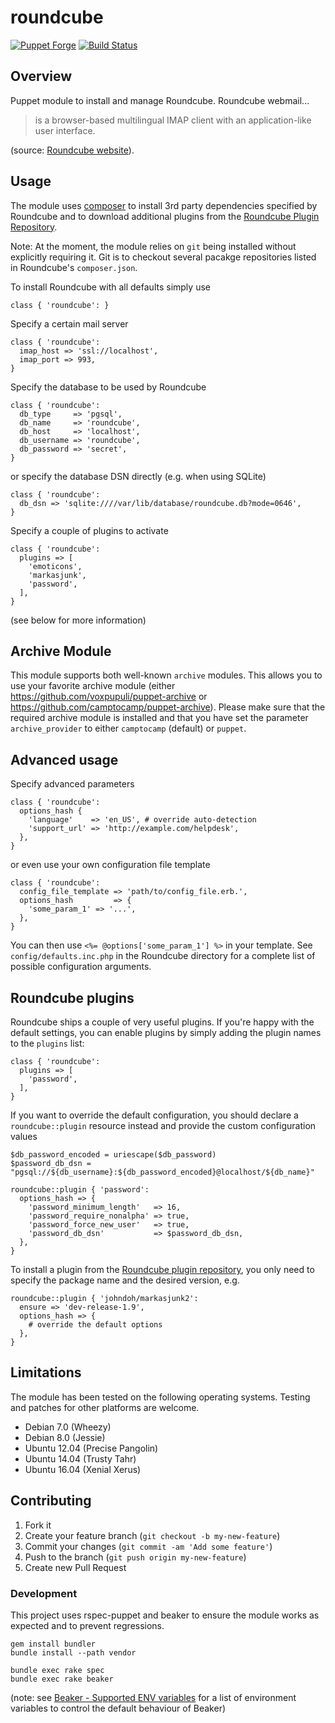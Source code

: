 # roundcube

[![Puppet Forge](https://img.shields.io/puppetforge/v/tohuwabohu/roundcube.svg)](https://forge.puppetlabs.com/tohuwabohu/roundcube)
[![Build Status](https://travis-ci.org/tohuwabohu/puppet-roundcube.png?branch=master)](https://travis-ci.org/tohuwabohu/puppet-roundcube)

## Overview

Puppet module to install and manage Roundcube. Roundcube webmail...

> is a browser-based multilingual IMAP client with an application-like user interface.

(source: [Roundcube website](https://roundcube.net/)).

## Usage

The module uses [composer](https://getcomposer.org/) to install 3rd party dependencies specified by Roundcube and to
download additional plugins from the [Roundcube Plugin Repository](http://plugins.roundcube.net/).

Note: At the moment, the module relies on `git` being installed without explicitly requiring it. Git is to checkout
several pacakge repositories listed in Roundcube's `composer.json`.

To install Roundcube with all defaults simply use

```
class { 'roundcube': }
```

Specify a certain mail server

```
class { 'roundcube':
  imap_host => 'ssl://localhost',
  imap_port => 993,
}
```

Specify the database to be used by Roundcube

```
class { 'roundcube':
  db_type     => 'pgsql',
  db_name     => 'roundcube',
  db_host     => 'localhost',
  db_username => 'roundcube',
  db_password => 'secret',
}
```

or specify the database DSN directly (e.g. when using SQLite)

```
class { 'roundcube':
  db_dsn => 'sqlite:////var/lib/database/roundcube.db?mode=0646',
}
```

Specify a couple of plugins to activate

```
class { 'roundcube':
  plugins => [
    'emoticons',
    'markasjunk',
    'password',
  ],
}
```
(see below for more information)

## Archive Module
This module supports both well-known `archive` modules. This allows you to use your favorite archive module (either https://github.com/voxpupuli/puppet-archive or https://github.com/camptocamp/puppet-archive). Please make sure that the required archive module is installed and that you have set the parameter `archive_provider` to either `camptocamp` (default) or `puppet`.


## Advanced usage

Specify advanced parameters

```
class { 'roundcube':
  options_hash {
    'language'    => 'en_US', # override auto-detection
    'support_url' => 'http://example.com/helpdesk',
  },
}
```

or even use your own configuration file template

```
class { 'roundcube':
  config_file_template => 'path/to/config_file.erb.',
  options_hash         => {
    'some_param_1' => '...',
  },
}
```

You can then use `<%= @options['some_param_1'] %>` in your template. See `config/defaults.inc.php` in the Roundcube
directory for a complete list of possible configuration arguments.

## Roundcube plugins

Roundcube ships a couple of very useful plugins. If you're happy with the default settings, you can enable plugins by
simply adding the plugin names to the `plugins` list:

```
class { 'roundcube':
  plugins => [
    'password',
  ],
}
```

If you want to override the default configuration, you should declare a `roundcube::plugin` resource instead and provide
the custom configuration values

```
$db_password_encoded = uriescape($db_password)
$password_db_dsn = "pgsql://${db_username}:${db_password_encoded}@localhost/${db_name}"

roundcube::plugin { 'password':
  options_hash => {
    'password_minimum_length'   => 16,
    'password_require_nonalpha' => true,
    'password_force_new_user'   => true,
    'password_db_dsn'           => $password_db_dsn,
  },
}
```

To install a plugin from the [Roundcube plugin repository](https://plugins.roundcube.net/), you only need to specify
the package name and the desired version, e.g.

```
roundcube::plugin { 'johndoh/markasjunk2':
  ensure => 'dev-release-1.9',
  options_hash => {
    # override the default options
  },
}
```

## Limitations

The module has been tested on the following operating systems. Testing and patches for other platforms are welcome.

* Debian 7.0 (Wheezy)
* Debian 8.0 (Jessie)
* Ubuntu 12.04 (Precise Pangolin)
* Ubuntu 14.04 (Trusty Tahr)
* Ubuntu 16.04 (Xenial Xerus)

## Contributing

1. Fork it
2. Create your feature branch (`git checkout -b my-new-feature`)
3. Commit your changes (`git commit -am 'Add some feature'`)
4. Push to the branch (`git push origin my-new-feature`)
5. Create new Pull Request

### Development

This project uses rspec-puppet and beaker to ensure the module works as expected and to prevent regressions.

```
gem install bundler
bundle install --path vendor

bundle exec rake spec
bundle exec rake beaker
```
(note: see [Beaker - Supported ENV variables](https://github.com/puppetlabs/beaker-rspec/blob/master/README.md) for a
list of environment variables to control the default behaviour of Beaker)
